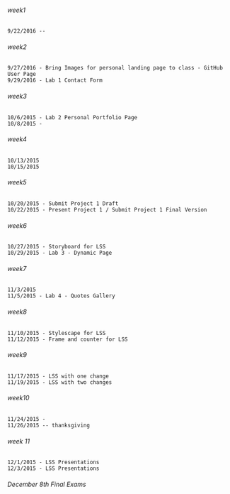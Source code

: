 ###### week1
```
9/22/2016 --
```
###### week2
```
9/27/2016 - Bring Images for personal landing page to class - GitHub User Page
9/29/2016 - Lab 1 Contact Form
```
###### week3
```
10/6/2015 - Lab 2 Personal Portfolio Page
10/8/2015 -
```
###### week4
```
10/13/2015
10/15/2015
```
###### week5
```
10/20/2015 - Submit Project 1 Draft
10/22/2015 - Present Project 1 / Submit Project 1 Final Version
```
###### week6
```
10/27/2015 - Storyboard for LSS
10/29/2015 - Lab 3 - Dynamic Page
```
###### week7
```
11/3/2015
11/5/2015 - Lab 4 - Quotes Gallery
```
###### week8
```
11/10/2015 - Stylescape for LSS
11/12/2015 - Frame and counter for LSS
```
###### week9
```
11/17/2015 - LSS with one change
11/19/2015 - LSS with two changes
```
###### week10
```
11/24/2015 - 
11/26/2015 -- thanksgiving
```
###### week 11
```
12/1/2015 - LSS Presentations
12/3/2015 - LSS Presentations
```
###### December 8th Final Exams 










































































































































































































